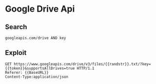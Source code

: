 # Google Drive Api

## Search

```
googleapis.com/drive AND key
```

## Exploit

```
GET https://www.googleapis.com/drive/v3/files/{{randstr}}.txt/?key={{token}}&supportsAllDrives=true HTTP/1.1
Referer: {{BaseURL}}
Content-Type:application/json
```

